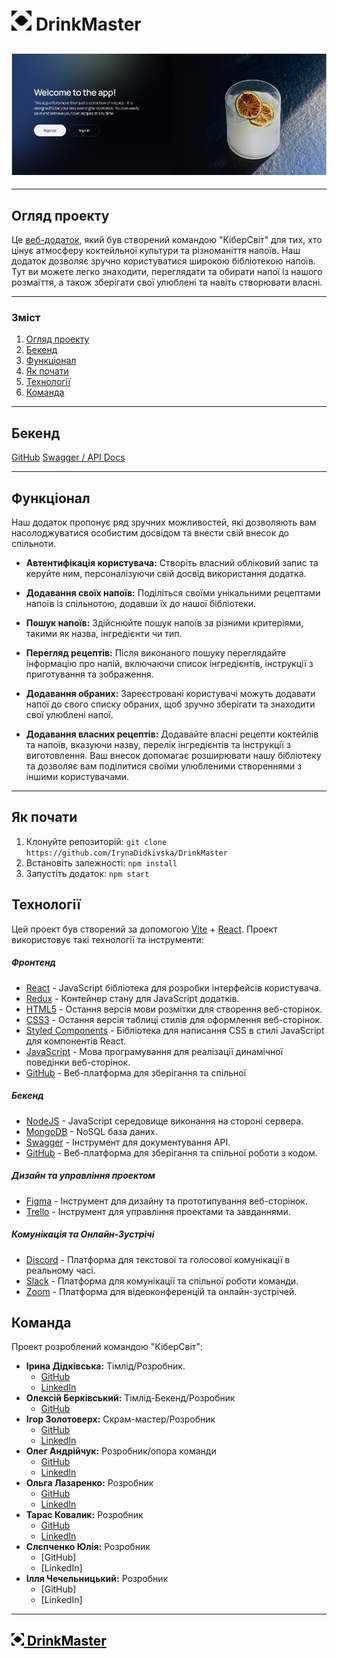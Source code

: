 # <img src="./public/logo.png" width="32" alt="React"> DrinkMaster

## <img src="./public/DrinkMaster.png" alt="React">

---

## Огляд проекту

Це [веб-додаток](https://drink-master-project.vercel.app/signin), який був
створений командою "КіберСвіт" для тих, хто цінує атмосферу коктейльної культури
та різноманіття напоїв. Наш додаток дозволяє зручно користуватися широкою
бібліотекою напоїв. Тут ви можете легко знаходити, переглядати та обирати напої
із нашого розмаїття, а також зберігати свої улюблені та навіть створювати
власні.

---

### Зміст

1. [Огляд проекту](#огляд-проекту)
2. [Бекенд](#бекенд)
3. [Функціонал](#функціонал)
4. [Як почати](#як-почати)
5. [Технології](#технології)
6. [Команда](#команда)

---

## Бекенд

[GitHub](https://github.com/BerkovskiiAlex/Drink-master-project-backend)
[Swagger / API Docs](https://drink-master-service.onrender.com/api-docs/)

---

## Функціонал

Наш додаток пропонує ряд зручних можливостей, які дозволяють вам насолоджуватися
особистим досвідом та внести свій внесок до спільноти.

- **Автентифікація користувача:** Створіть власний обліковий запис та керуйте
  ним, персоналізуючи свій досвід використання додатка.

- **Додавання своїх напоїв:** Поділіться своїми унікальними рецептами напоїв із
  спільнотою, додавши їх до нашої бібліотеки.

- **Пошук напоїв:** Здійснюйте пошук напоїв за різними критеріями, такими як
  назва, інгредієнти чи тип.

- **Перегляд рецептів:** Після виконаного пошуку переглядайте інформацію про
  напій, включаючи список інгредієнтів, інструкції з приготування та зображення.

- **Додавання обраних:** Зареєстровані користувачі можуть додавати напої до
  свого списку обраних, щоб зручно зберігати та знаходити свої улюблені напої.

- **Додавання власних рецептів:** Додавайте власні рецепти коктейлів та напоїв,
  вказуючи назву, перелік інгредієнтів та інструкції з виготовлення. Ваш внесок
  допомагає розширювати нашу бібліотеку та дозволяє вам поділитися своїми
  улюбленими створеннями з іншими користувачами.

---

## Як почати

1. Клонуйте репозиторій:
   `git clone https://github.com/IrynaDidkivska/DrinkMaster`
2. Встановіть залежності: `npm install`
3. Запустіть додаток: `npm start`

## Технології

Цей проект був створений за допомогою [Vite](https://vitejs.dev/) +
[React](https://reactjs.org/). Проект використовує такі технології та
інструменти:

##### Фронтенд

- [React](https://reactjs.org/) - JavaScript бібліотека для розробки інтерфейсів
  користувача.
- [Redux](https://redux.js.org/) - Контейнер стану для JavaScript додатків.
- [HTML5](https://developer.mozilla.org/en-US/docs/Web/Guide/HTML/HTML5) -
  Остання версія мови розмітки для створення веб-сторінок.
- [CSS3](https://developer.mozilla.org/en-US/docs/Archive/CSS3) - Остання версія
  таблиці стилів для оформлення веб-сторінок.
- [Styled Components](https://styled-components.com/) - Бібліотека для написання
  CSS в стилі JavaScript для компонентів React.
- [JavaScript](https://developer.mozilla.org/en-US/docs/Web/JavaScript) - Мова
  програмування для реалізації динамічної поведінки веб-сторінок.
- [GitHub](https://github.com/) - Веб-платформа для зберігання та спільної

##### Бекенд

- [NodeJS](https://nodejs.org/) - JavaScript середовище виконання на стороні
  сервера.
- [MongoDB](https://www.mongodb.com/) - NoSQL база даних.
- [Swagger](https://swagger.io/) - Інструмент для документування API.
- [GitHub](https://github.com/) - Веб-платформа для зберігання та спільної
  роботи з кодом.

##### Дизайн та управління проектом

- [Figma](https://www.figma.com/) - Інструмент для дизайну та прототипування
  веб-сторінок.
- [Trello](https://trello.com/) - Інструмент для управління проектами та
  завданнями.

##### Комунікація та Онлайн-Зустрічі

- [Discord](https://discord.com/) - Платформа для текстової та голосової
  комунікації в реальному часі.
- [Slack](https://slack.com/) - Платформа для комунікації та спільної роботи
  команди.
- [Zoom](https://zoom.us/) - Платформа для відеоконференцій та онлайн-зустрічей.

## Команда

Проект розроблений командою "КіберСвіт":

- **Ірина Дідківська:** Тімлід/Розробник.
  - [GitHub](https://github.com/IrynaDidkivska)
  - [LinkedIn](https://www.linkedin.com/in/iryna-didkivska/)
- **Олексій Берківський:** Тімлід-Бекенд/Розробник
  - [GitHub](https://github.com/BerkovskiiAlex)
- **Ігор Золотоверх:** Скрам-мастер/Розробник
  - [GitHub](https://github.com/IhorZolot)
  - [LinkedIn](www.linkedin.com/in/ihor-zolotoverkh)
- **Олег Андрійчук:** Розробник/опора команди
  - [GitHub](https://github.com/OAndrijchuk)
  - [LinkedIn](https://www.linkedin.com/in/oleh-andrijchuk/)
- **Ольга Лазаренко:** Розробник
  - [GitHub](https://github.com/Olga-Olga)
  - [LinkedIn](https://www.linkedin.com/in/olga-lazarenko-1161482a/)
- **Тарас Ковалик:** Розробник
  - [GitHub](https://github.com/tarik2454)
  - [LinkedIn](https://www.linkedin.com/in/taras-kovalyk/)
- **Слєпченко Юлія:** Розробник
  - [GitHub]
  - [LinkedIn]
- **Ілля Чечельницький:** Розробник
  - [GitHub]
  - [LinkedIn]

---

## [<img src="./public/logo.png" width="20" alt="React"> <span style="color: black;">DrinkMaster</span>](https://drink-master-project.vercel.app/signin)
